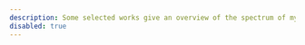 ```yaml
---
description: Some selected works give an overview of the spectrum of my concrete experiences and competences.
disabled: true
---
```

